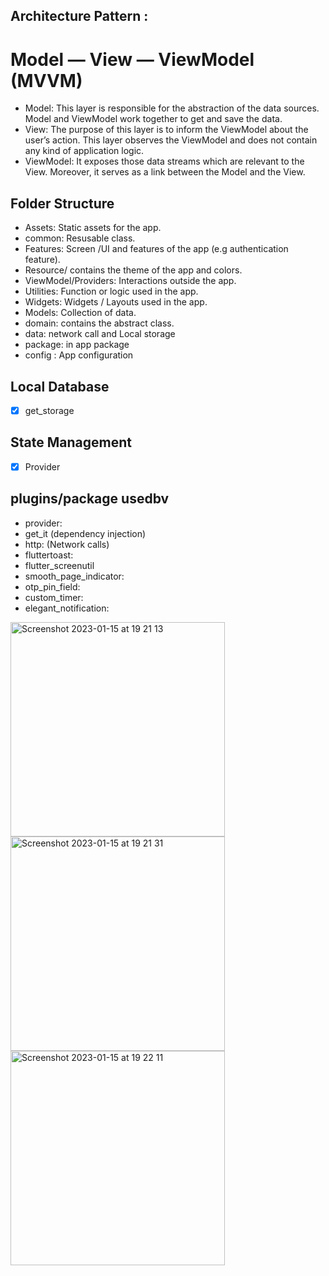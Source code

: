 ## Architecture Pattern : 
# Model — View — ViewModel (MVVM)
- Model: This layer is responsible for the abstraction of the data sources. Model and ViewModel work together to get and save the data.
- View: The purpose of this layer is to inform the ViewModel about the user’s action. This layer observes the ViewModel and does not contain any kind of     application logic.
- ViewModel: It exposes those data streams which are relevant to the View. Moreover, it serves as a link between the Model and the View.

## Folder Structure
- Assets:  Static assets for the app.
- common:  Resusable class.
- Features: Screen /UI and features of the app (e.g authentication feature).
- Resource/ contains the theme of the app and colors.
- ViewModel/Providers: Interactions outside the app.
- Utilities: Function or logic used in the app.
- Widgets: Widgets / Layouts used in the app.
- Models: Collection of data.
- domain:  contains the abstract class.
- data:  network call and Local storage
- package: in app package
- config : App configuration 



## Local Database
- [x] get_storage

## State Management
- [x] Provider

## plugins/package usedbv
-  provider:
-  get_it (dependency injection)
-  http:  (Network calls)
-  fluttertoast:
-  flutter_screenutil 
-  smooth_page_indicator:
-  otp_pin_field:
-  custom_timer:
-  elegant_notification:

<img width="343" alt="Screenshot 2023-01-15 at 19 21 13" src="https://user-images.githubusercontent.com/65232750/212559477-c4c3e839-7519-489f-a661-a967696a237f.png">
<img width="343" alt="Screenshot 2023-01-15 at 19 21 31" src="https://user-images.githubusercontent.com/65232750/212559495-1507d9f1-ffd3-40cd-a9ea-af6717a4eb47.png">
<img width="343" alt="Screenshot 2023-01-15 at 19 22 11" src="https://user-images.githubusercontent.com/65232750/212559541-9019524b-6ec2-4138-b1c5-b7e3a10b56e2.png">
